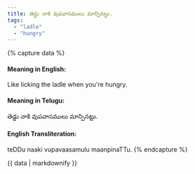 ```yaml
---
title: తెడ్డు నాకి వుపవాసములు మాన్పినట్టు.
tags:
  - "ladle"
  - "hungry"
---
```


{% capture data %}
#### Meaning in English:
Like licking the ladle when you're hungry.

#### Meaning in Telugu:
తెడ్డు నాకి వుపవాసములు మాన్పినట్టు.

#### English Transliteration:
teDDu naaki vupavaasamulu maanpinaTTu.
{% endcapture %}

<div class="notice">{{ data | markdownify }}</div>

